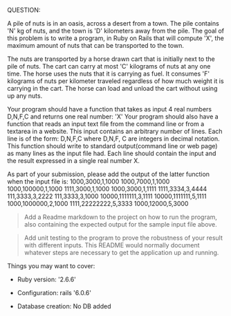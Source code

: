 QUESTION:

 A pile of nuts is in an oasis, across a desert from a town. The pile contains 'N' kg of
nuts, and the town is 'D' kilometers away from the pile.
The goal of this problem is to write a program, in Ruby on Rails that will compute 'X', the
maximum amount of nuts that can be transported to the town.

The nuts are transported by a horse drawn cart that is initially next to the pile of nuts. The cart
can carry at most 'C' kilograms of nuts at any one time. The horse uses the nuts that it is
carrying as fuel. It consumes 'F' kilograms of nuts per kilometer traveled regardless of how
much weight it is carrying in the cart. The horse can load and unload the cart without using up
any nuts.

Your program should have a function that takes as input 4 real numbers D,N,F,C and returns
one real number: 'X'
Your program should also have a function that reads an input text file from the command line or
from a textarea in a website. This input contains an arbitrary number of lines. Each line is of the
form: D,N,F,C where D,N,F, C are integers in decimal notation. This function should write to
standard output(command line or web page) as many lines as the input file had. Each line
should contain the input and the result expressed in a single real number X.

As part of your submission, please add the output of the latter function when the input file is:
1000,3000,1,1000
1000,7000,1,1000
1000,100000,1,1000
1111,3000,1,1000
1000,3000,1,1111
1111,3334,3,4444
111,3333,3,2222
111,3333,3,1000
10000,1111111,3,1111
10000,1111111,5,1111
1000,1000000,2,1000
1111,22222222,5,3333
1000,12000,5,3000

>Add a Readme markdown to the project on how to run the program, also containing the
expected output for the sample input file above.

>Add unit testing to the program to prove the robustness of your result with different inputs.
This README would normally document whatever steps are necessary to get the
application up and running.




Things you may want to cover:

* Ruby version: '2.6.6'

* Configuration: rails '6.0.6'

* Database creation: No DB added

